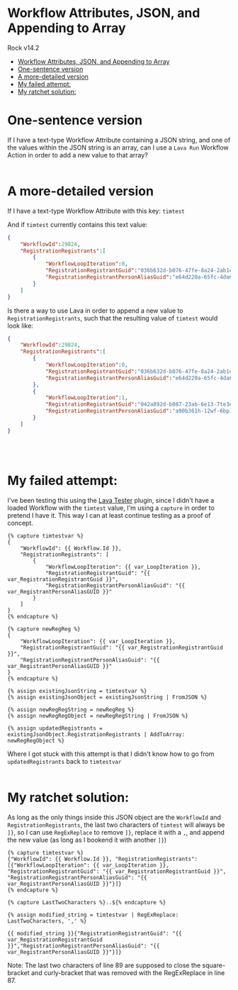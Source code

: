 # Workflow Attributes, JSON, and Appending to Array
Rock v14.2
- [Workflow Attributes, JSON, and Appending to Array](#workflow-attributes-json-and-appending-to-array)
- [One-sentence version](#one-sentence-version)
- [A more-detailed version](#a-more-detailed-version)
- [My failed attempt:](#my-failed-attempt)
- [My ratchet solution:](#my-ratchet-solution)

# One-sentence version
If I have a text-type Workflow Attribute containing a JSON string, and one of the values within the JSON string is an array, can I use a `Lava Run` Workflow Action in order to add a new value to that array?
<br><br>

# A more-detailed version
If I have a text-type Workflow Attribute with this key: `timtest`

And if `timtest` currently contains this text value:
```json
{
    "WorkflowId":29824,
    "RegistrationRegistrants":[
        {
            "WorkflowLoopIteration":0,
            "RegistrationRegistrantGuid":"036b632d-b076-47fe-8a24-2ab1eece014a",
            "RegistrationRegistrantPersonAliasGuid":"e64d220a-65fc-4da6-8490-c075c1703329"
        }
    ]
}
```

Is there a way to use Lava in order to append a new value to `RegistrationRegistrants`, such that the resulting value of `timtest` would look like:
```json
{
    "WorkflowId":29824,
    "RegistrationRegistrants":[
        {
            "WorkflowLoopIteration":0,
            "RegistrationRegistrantGuid":"036b632d-b076-47fe-8a24-2ab1eece014a",
            "RegistrationRegistrantPersonAliasGuid":"e64d220a-65fc-4da6-8490-c075c1703329"
        },
        {
            "WorkflowLoopIteration":1,
            "RegistrationRegistrantGuid":"042a892d-b087-23ab-6e13-7te3eebe023h",
            "RegistrationRegistrantPersonAliasGuid":"a90b361h-12wf-6bp1-9072-r806b2703240"
        }
    ]
}
```
<br><br>

# My failed attempt:
I've been testing this using the [Lava Tester](https://www.rockrms.com/rockshop/plugin/22/lava-tester) plugin, since I didn't have a loaded Workflow with the `timtest` value, I'm using a `capture` in order to pretend I have it. This way I can at least continue testing as a proof of concept.
```Lava
{% capture timtestvar %}
{
    "WorkflowId": {{ Workflow.Id }},
    "RegistrationRegistrants": [
        {
            "WorkflowLoopIteration": {{ var_LoopIteration }},
            "RegistrationRegistrantGuid": "{{ var_RegistrationRegistrantGuid }}",
            "RegistrationRegistrantPersonAliasGuid": "{{ var_RegistrantPersonAliasGUID }}"
        }
    ]
}
{% endcapture %}

{% capture newRegReg %}
{
    "WorkflowLoopIteration": {{ var_LoopIteration }},
    "RegistrationRegistrantGuid": "{{ var_RegistrationRegistrantGuid }}",
    "RegistrationRegistrantPersonAliasGuid": "{{ var_RegistrantPersonAliasGUID }}"
}
{% endcapture %}

{% assign existingJsonString = timtestvar %}
{% assign existingJsonObject = existingJsonString | FromJSON %}

{% assign newRegRegString = newRegReg %}
{% assign newRegRegObject = newRegRegString | FromJSON %}

{% assign updatedRegistrants = existingJsonObject.RegistrationRegistrants | AddToArray: newRegRegObject %}
```

Where I got stuck with this attempt is that I didn't know how to go from `updatedRegistrants` back to `timtestvar`
<br><br>

# My ratchet solution:
As long as the only things inside this JSON object are the `WorkflowId` and `RegistrationRegistrants`, the last two characters of `timtest` will always be `]}`, so I can use `RegExReplace` to remove `]}`, replace it with a `,`, and append the new value (as long as I bookend it with another `]}`)
```Lava
{% capture timtestvar %}
{"WorkflowId": {{ Workflow.Id }}, "RegistrationRegistrants": [{"WorkflowLoopIteration": {{ var_LoopIteration }}, "RegistrationRegistrantGuid": "{{ var_RegistrationRegistrantGuid }}", "RegistrationRegistrantPersonAliasGuid": "{{ var_RegistrantPersonAliasGUID }}"}]}
{% endcapture %}

{% capture LastTwoCharacters %}..${% endcapture %}

{% assign modified_string = timtestvar | RegExReplace: LastTwoCharacters, ',' %}

{{ modified_string }}{"RegistrationRegistrantGuid": "{{ var_RegistrationRegistrantGuid }}","RegistrationRegistrantPersonAliasGuid": "{{ var_RegistrantPersonAliasGUID }}"}]}
```

Note: The last two characters of line 89 are supposed to close the square-bracket and curly-bracket that was removed with the RegExReplace in line 87.